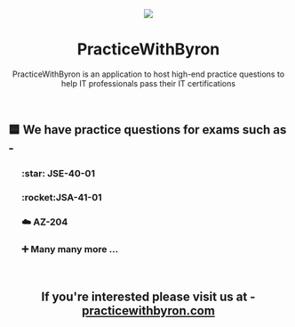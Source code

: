 <div align="center">
  <img src="https://github.com/practicewithbyron/practicewithbyron/assets/143816275/3da458ae-3472-4830-bfcc-da7cc504858c" />
  <h1>PracticeWithByron</h1>
  <p>PracticeWithByron is an application to host high-end practice questions to help IT professionals pass their IT certifications</p>
</div>
<br/>
<h2>🟦 We have practice questions for exams such as -</h2>
<ul>
    <h3>:star: JSE-40-01</h3>
    <h3>:rocket:JSA-41-01</h3>
    <h3>☁️ AZ-204</h3>
    <h3>➕ Many many more ...</h3>
</ul>
<br/>
<div align="center">
  <h2>If you're interested please visit us at - <a href="https://practicewithbyron.com">practicewithbyron.com</a></h2>
</div>


